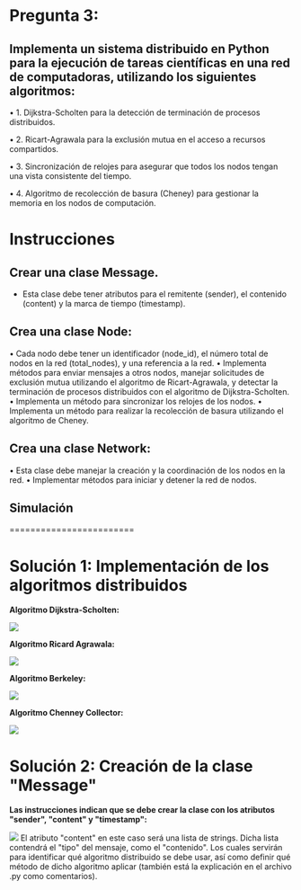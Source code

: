 # Pregunta 3:
## Implementa un sistema distribuido en Python para la ejecución de tareas científicas en una red de computadoras, utilizando los siguientes algoritmos:
• 1. Dijkstra-Scholten para la detección de terminación de procesos distribuidos.

• 2. Ricart-Agrawala para la exclusión mutua en el acceso a recursos compartidos.

• 3. Sincronización de relojes para asegurar que todos los nodos tengan una vista consistente del tiempo.

• 4. Algoritmo de recolección de basura (Cheney) para gestionar la memoria en los nodos de computación.

# Instrucciones
## Crear una clase Message.
* Esta clase debe tener atributos para el remitente (sender), el contenido (content) y la marca de tiempo (timestamp).

## Crea una clase Node:
• Cada nodo debe tener un identificador (node_id), el número total de nodos en la red (total_nodes), y una referencia a la red.
• Implementa métodos para enviar mensajes a otros nodos, manejar solicitudes de exclusión mutua utilizando el algoritmo de Ricart-Agrawala, y detectar la terminación de procesos distribuidos con el algoritmo de Dijkstra-Scholten.
• Implementa un método para sincronizar los relojes de los nodos.
• Implementa un método para realizar la recolección de basura utilizando el algoritmo de Cheney.

## Crea una clase Network:
• Esta clase debe manejar la creación y la coordinación de los nodos en la red.
• Implementar métodos para iniciar y detener la red de nodos.


## Simulación


========================

# Solución 1: Implementación de los algoritmos distribuidos
**Algoritmo Dijkstra-Scholten:**

![](https://github.com/DianaLlamoca/ComputacionParalelaYDistribuida/blob/main/ExamenFinal-C8286/PREGUNTA3/Imagenes/I1.PNG)

**Algoritmo Ricard Agrawala:**

![](https://github.com/DianaLlamoca/ComputacionParalelaYDistribuida/blob/main/ExamenFinal-C8286/PREGUNTA3/Imagenes/I2.PNG)

**Algoritmo Berkeley:**

![](https://github.com/DianaLlamoca/ComputacionParalelaYDistribuida/blob/main/ExamenFinal-C8286/PREGUNTA3/Imagenes/I3.PNG)

**Algoritmo Chenney Collector:**

![](https://github.com/DianaLlamoca/ComputacionParalelaYDistribuida/blob/main/ExamenFinal-C8286/PREGUNTA3/Imagenes/I4.PNG)

# Solución 2: Creación de la clase "Message"
**Las instrucciones indican que se debe crear la clase con los atributos "sender", "content" y "timestamp":**

![](https://github.com/DianaLlamoca/ComputacionParalelaYDistribuida/blob/main/ExamenFinal-C8286/PREGUNTA3/Imagenes/I5.PNG)
El atributo "content" en este caso será una lista de strings. Dicha lista contendrá el "tipo" del mensaje, como el "contenido". Los cuales servirán para identificar qué algoritmo distribuido se debe usar, así como definir qué método de dicho algoritmo aplicar (también está la explicación en el archivo .py como comentarios).


